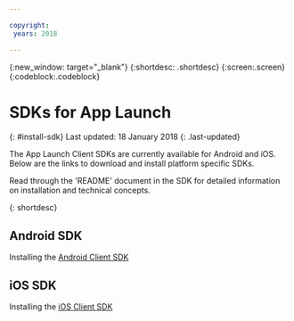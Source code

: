 ```yaml
---

copyright:
 years: 2018

---
```


{:new_window: target="_blank"}
{:shortdesc: .shortdesc}
{:screen:.screen}
{:codeblock:.codeblock}

# SDKs for App Launch
{: #install-sdk}
Last updated: 18 January 2018
{: .last-updated}

The App Launch Client SDKs are currently available for Android and iOS. Below are the links to download and install platform specific SDKs.

Read through the 'README' document in the SDK for detailed information on installation and technical concepts.

{: shortdesc}

## Android SDK

   Installing the [Android Client SDK](https://github.com/ibm-bluemix-mobile-services/bms-clientsdk-android-applaunch)


## iOS SDK

   Installing the [iOS Client SDK](https://github.com/ibm-bluemix-mobile-services/bms-clientsdk-swift-applaunch)
